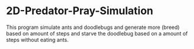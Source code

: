 # 2D-Predator-Pray-Simulation
 This program simulate ants and doodlebugs and generate more (breed) based on amount of steps and starve the doodlebug based on a amount of steps without eating ants.
